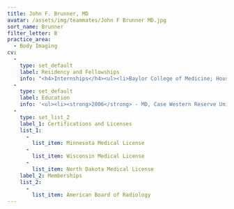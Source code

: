 ```yaml
---
title: John F. Brunner, MD
avatar: /assets/img/teammates/John F Brunner MD.jpg
sort_name: Brunner
filter_letter: B
practice_area:
  - Body Imaging
cv:
  - 
    type: set_default
    label: Residency and Fellowships
    info: "<h4>Internships</h4><ul><li>Baylor College of Medicine; Houston, TX - 2007</li></ul><h4>Residencies</h4><ul><li>Baylor College of Medicine; Houston, TX - 2008</li><li>Columbia University College of Physicians & Surgeons; New York, NY - 2011</li></ul><h4>Fellowships</h4><ul><li>Brigham and Women's Hospital, Dept. of Radiology; Boston, MA - 2013<span></span></li></ul>"
  - 
    type: set_default
    label: Education
    info: '<ul><li><strong>2006</strong> - MD, Case Western Reserve University School of Medicine - Cleveland, OH</li><li><strong>2001</strong> - BA - Case Western Reserve University - Cleveland, OH</li></ul><span></span>'
  - 
    type: set_list_2
    label_1: Certifications and Licenses
    list_1:
      - 
        list_item: Minnesota Medical License
      - 
        list_item: Wisconsin Medical License
      - 
        list_item: North Dakota Medical License
    label_2: Memberships
    list_2:
      - 
        list_item: American Board of Radiology
---
```

